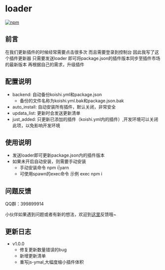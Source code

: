 # loader
[![npm](https://img.shields.io/npm/v/koishi-plugin-loader?style=flat-square)](https://www.npmjs.com/package/koishi-plugin-loader)


## 前言
在我们更新插件的时候经常需要点击很多次
而且需要登录到控制台
因此我写了这个插件更新器
只需要发送loader
即可将package.json的插件版本同步至插件市场的最新版本
再根据自己的需求，升级插件


## 配置说明
- backend: 自动备份koishi.yml和package.json
  - 备份的文件名称为koishi.yml.bak和package.json.bak
- auto_install: 自动安装所有插件，默认关闭，非常安全
- updata_list: 更新时会发送更新清单
- just_added: 只更新已添加的插件（koishi.yml内的插件）,开发环境可以关闭此项，以免影响开发环境

## 使用说明
- 发送loader即可更新package.json内的插件版本
- 如果未开启自动安装，则需要手动安装
  - 手动安装命令 npm i|yarn
  - 可使用spawn的exec命令 示例 exec npm i

## 问题反馈
QQ群：399899914

小伙伴如果遇到问题或者有新的想法，欢迎到[这里](https://github.com/initialencounter/mykoishi/issues)反馈哦~

## 更新日志
- v1.0.0
  - 修复更新数量错误的bug
  - 新增更新清单
  - 重写js-ymal,大幅度缩小插件体积